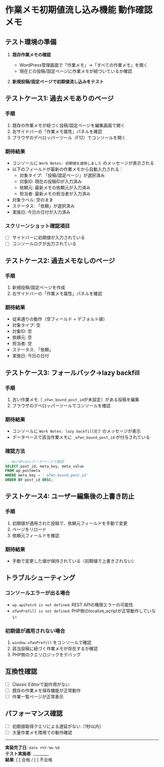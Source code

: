 # 作業メモ初期値流し込み機能 動作確認メモ

## テスト環境の準備

1. **既存作業メモの確認**
   - WordPress管理画面で「作業メモ」→「すべての作業メモ」を開く
   - 現在どの投稿/固定ページに作業メモが紐づいているか確認

2. **新規投稿/固定ページで初期値流し込みをテスト**

## テストケース1: 過去メモありのページ

### 手順
1. 既存の作業メモが紐づく投稿/固定ページを編集画面で開く
2. 右サイドバーの「作業メモ属性」パネルを確認
3. ブラウザのデベロッパーツール（F12）でコンソールを開く

### 期待結果
- コンソールに `Work Notes: 初期値を適用しました` のメッセージが表示される
- 以下のフィールドが最新の作業メモから自動入力される：
  - 対象タイプ: 「投稿/固定ページ」が選択済み
  - 対象ID: 現在の投稿IDが入力済み
  - 依頼元: 最新メモの依頼元が入力済み
  - 担当者: 最新メモの担当者が入力済み
- 対象ラベル: 空のまま
- ステータス: 「依頼」が選択済み
- 実施日: 今日の日付が入力済み

### スクリーンショット確認項目
- [ ] サイドバーに初期値が入力されている
- [ ] コンソールログが出力されている

## テストケース2: 過去メモなしのページ

### 手順
1. 新規投稿/固定ページを作成
2. 右サイドバーの「作業メモ属性」パネルを確認

### 期待結果
- 従来通りの動作（空フィールド + デフォルト値）
- 対象タイプ: 空
- 対象ID: 空
- 依頼元: 空
- 担当者: 空
- ステータス: 「依頼」
- 実施日: 今日の日付

## テストケース3: フォールバック→lazy backfill

### 手順
1. 古い作業メモ（`_ofwn_bound_post_id`が未設定）がある投稿を編集
2. ブラウザのデベロッパーツールでコンソールを確認

### 期待結果
- コンソールに `Work Notes: lazy backfill完了` のメッセージが表示
- データベースで該当作業メモに `_ofwn_bound_post_id` が付与されている

### 確認方法
```sql
-- WordPressデータベースで確認
SELECT post_id, meta_key, meta_value 
FROM wp_postmeta 
WHERE meta_key = '_ofwn_bound_post_id' 
ORDER BY post_id DESC;
```

## テストケース4: ユーザー編集後の上書き防止

### 手順
1. 初期値が適用された投稿で、依頼元フィールドを手動で変更
2. ページをリロード
3. 依頼元フィールドを確認

### 期待結果
- 手動で変更した値が保持されている（初期値で上書きされない）

## トラブルシューティング

### コンソールエラーが出る場合
- `wp.apiFetch is not defined`: REST APIの権限エラーの可能性
- `ofwnPrefill is not defined`: PHP側のlocalize_scriptが正常動作していない

### 初期値が適用されない場合
1. `window.ofwnPrefill` をコンソールで確認
2. 該当投稿に紐づく作業メモが存在するか確認
3. PHP側のクエリロジックをデバッグ

## 互換性確認

- [ ] Classic Editorで副作用がない
- [ ] 既存の作業メモ保存機能が正常動作
- [ ] 作業一覧ページが正常表示

## パフォーマンス確認

- [ ] 初期値取得クエリによる遅延がない（1秒以内）
- [ ] 大量作業メモ環境での動作確認

---

**実装完了日**: `date +%Y-%m-%d`  
**テスト実施者**: ________  
**結果**: [ ] 合格 / [ ] 不合格